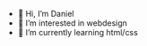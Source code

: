 - 👋 Hi, I’m Daniel
- 👀 I’m interested in webdesign
- 🌱 I’m currently learning html/css

<!---
Dany0ne/Dany0ne is a ✨ special ✨ repository because its `README.md` (this file) appears on your GitHub profile.
You can click the Preview link to take a look at your changes.
--->
